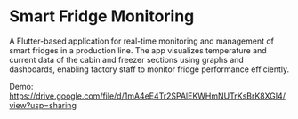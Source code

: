 # Smart Fridge Monitoring
A Flutter-based application for real-time monitoring and management of smart fridges in a production line. The app visualizes temperature and current data of the cabin and freezer sections using graphs and dashboards, enabling factory staff to monitor fridge performance efficiently.

Demo: https://drive.google.com/file/d/1mA4eE4Tr2SPAlEKWHmNUTrKsBrK8XGI4/view?usp=sharing
